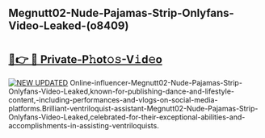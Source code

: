 ## Megnutt02-Nude-Pajamas-Strip-Onlyfans-Video-Leaked-(o8409)


# <h2><a href="https://mediaupload.pro?-19M">🔗👉 🔴 Private-P𝚑ot𝚘𝚜-V𝚒d𝚎o</a></h2>

[![NEW UPDATED](https://i.imgur.com/0qMVB7G.gif)](https://mediaupload.pro?-19M)
Online-influencer-Megnutt02-Nude-Pajamas-Strip-Onlyfans-Video-Leaked,known-for-publishing-dance-and-lifestyle-content,-including-performances-and-vlogs-on-social-media-platforms.Brilliant-ventriloquist-assistant-Megnutt02-Nude-Pajamas-Strip-Onlyfans-Video-Leaked,celebrated-for-their-exceptional-abilities-and-accomplishments-in-assisting-ventriloquists.  